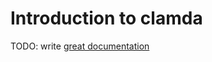 # Introduction to clamda

TODO: write [great documentation](http://jacobian.org/writing/what-to-write/)
